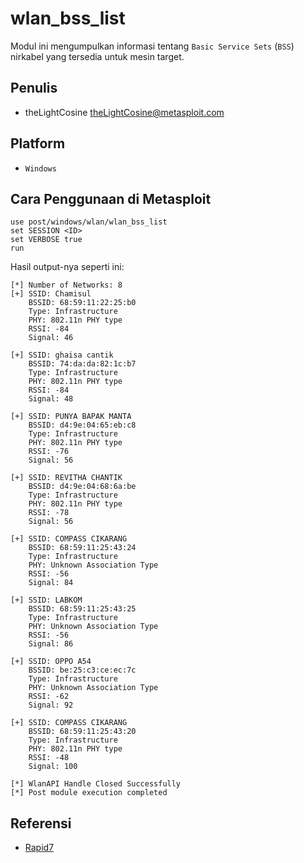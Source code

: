 # wlan_bss_list

Modul ini mengumpulkan informasi tentang `Basic Service Sets` (`BSS`) nirkabel yang tersedia untuk mesin target.

## Penulis
- theLightCosine theLightCosine@metasploit.com

## Platform
- `Windows`
  
## Cara Penggunaan di Metasploit

```
use post/windows/wlan/wlan_bss_list
set SESSION <ID>
set VERBOSE true
run
```

Hasil output-nya seperti ini:

```
[*] Number of Networks: 8
[+] SSID: Chamisul 
	BSSID: 68:59:11:22:25:b0 
	Type: Infrastructure
	PHY: 802.11n PHY type 
	RSSI: -84 
	Signal: 46

[+] SSID: ghaisa cantik 
	BSSID: 74:da:da:82:1c:b7 
	Type: Infrastructure
	PHY: 802.11n PHY type 
	RSSI: -84 
	Signal: 48

[+] SSID: PUNYA BAPAK MANTA 
	BSSID: d4:9e:04:65:eb:c8 
	Type: Infrastructure
	PHY: 802.11n PHY type 
	RSSI: -76 
	Signal: 56

[+] SSID: REVITHA CHANTIK 
	BSSID: d4:9e:04:68:6a:be 
	Type: Infrastructure
	PHY: 802.11n PHY type 
	RSSI: -78 
	Signal: 56

[+] SSID: COMPASS CIKARANG 
	BSSID: 68:59:11:25:43:24 
	Type: Infrastructure
	PHY: Unknown Association Type 
	RSSI: -56 
	Signal: 84

[+] SSID: LABKOM 
	BSSID: 68:59:11:25:43:25 
	Type: Infrastructure
	PHY: Unknown Association Type 
	RSSI: -56 
	Signal: 86

[+] SSID: OPPO A54 
	BSSID: be:25:c3:ce:ec:7c 
	Type: Infrastructure
	PHY: Unknown Association Type 
	RSSI: -62 
	Signal: 92

[+] SSID: COMPASS CIKARANG 
	BSSID: 68:59:11:25:43:20 
	Type: Infrastructure
	PHY: 802.11n PHY type 
	RSSI: -48 
	Signal: 100

[*] WlanAPI Handle Closed Successfully
[*] Post module execution completed
```

## Referensi
- [Rapid7](https://www.rapid7.com/db/modules/post/windows/wlan/wlan_bss_list/)
